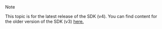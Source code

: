 > [!NOTE] 
> This topic is for the latest release of the SDK (v4). You can find content for the older version of the SDK (v3) [here.](https://docs.microsoft.com/azure/bot-service/?view=azure-bot-service-3.0)
